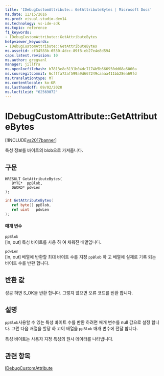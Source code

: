 ```yaml
---
title: 'IDebugCustomAttribute:: GetAttributeBytes | Microsoft Docs'
ms.date: 11/15/2016
ms.prod: visual-studio-dev14
ms.technology: vs-ide-sdk
ms.topic: reference
f1_keywords:
- IDebugCustomAttribute::GetAttributeBytes
helpviewer_keywords:
- IDebugCustomAttribute::GetAttributeBytes
ms.assetid: cf34583b-6530-4dcc-89f8-eb27e4e8d594
caps.latest.revision: 10
ms.author: gregvanl
manager: jillfra
ms.openlocfilehash: b7813e8e3131b04dc7174b5b666950dd68a6060a
ms.sourcegitcommit: 6cfffa72af599a9d667249caaaa411bb28ea69fd
ms.translationtype: MT
ms.contentlocale: ko-KR
ms.lasthandoff: 09/02/2020
ms.locfileid: "62569072"
---
```

# <a name="idebugcustomattributegetattributebytes"></a>IDebugCustomAttribute::GetAttributeBytes
[!INCLUDE[vs2017banner](../../../includes/vs2017banner.md)]

특성 정보를 바이트의 blob으로 가져옵니다.  
  
## <a name="syntax"></a>구문  
  
```cpp#  
HRESULT GetAttributeBytes(   
   BYTE*  ppBlob,  
   DWORD* pdwLen  
);  
```  
  
```csharp  
int GetAttributeBytes(  
   ref byte[] ppBlob,   
   ref uint   pdwLen  
);  
```  
  
#### <a name="parameters"></a>매개 변수  
 `ppBlob`  
 [in, out] 특성 바이트를 사용 하 여 채워진 배열입니다.  
  
 `pdwLen`  
 [in, out] 배열에 반환할 최대 바이트 수를 지정 `ppBlob` 하 고 배열에 실제로 기록 되는 바이트 수를 반환 합니다.  
  
## <a name="return-value"></a>반환 값  
 성공 하면 S_OK을 반환 합니다. 그렇지 않으면 오류 코드를 반환 합니다.  
  
## <a name="remarks"></a>설명  
 `ppBlob`사용할 수 있는 특성 바이트 수를 반환 하려면 매개 변수를 null 값으로 설정 합니다. 그런 다음 배열을 할당 하 고이 배열을 `ppBlob` 매개 변수에 전달 합니다.  
  
 특성 바이트는 사용자 지정 특성의 원시 데이터를 나타냅니다.  
  
## <a name="see-also"></a>관련 항목  
 [IDebugCustomAttribute](../../../extensibility/debugger/reference/idebugcustomattribute.md)
